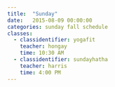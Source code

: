 ```yaml
---
title:  "Sunday"
date:   2015-08-09 00:00:00
categories: sunday fall schedule
classes:
  - classidentifier: yogafit
    teacher: hongay
    time: 10:30 AM
  - classidentifier: sundayhatha
    teacher: harris
    time: 4:00 PM
---
```

